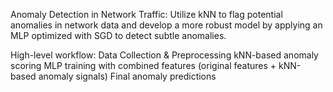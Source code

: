 Anomaly Detection in Network Traffic: 
Utilize kNN to flag potential anomalies in network data and 
develop a more robust model by applying an MLP optimized with SGD to detect subtle anomalies.


High-level workflow:
    Data Collection & Preprocessing
    kNN-based anomaly scoring
    MLP training with combined features (original features + kNN-based anomaly signals)
    Final anomaly predictions